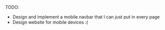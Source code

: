 TODO: 

- Design and implement a mobile navbar that I can just put in every page
- Design website for mobile devices :(



